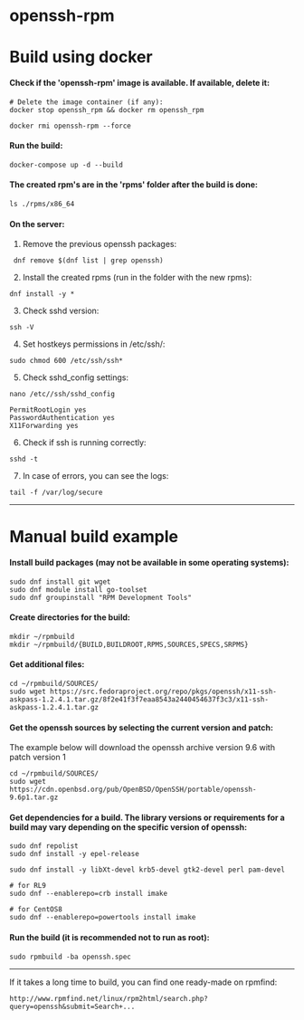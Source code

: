 # openssh-rpm


# Build using docker

#### Check if the 'openssh-rpm' image is available. If available, delete it:

```
# Delete the image container (if any):
docker stop openssh_rpm && docker rm openssh_rpm 

docker rmi openssh-rpm --force
```

#### Run the build:

```
docker-compose up -d --build
```

#### The created rpm's are in the 'rpms' folder after the build is done:

```
ls ./rpms/x86_64
```

#### On the server:
1) Remove the previous openssh packages:

```
 dnf remove $(dnf list | grep openssh)
```

2) Install the created rpms (run in the folder with the new rpms):

```
dnf install -y * 
```

3) Check sshd version:

```
ssh -V
```

4) Set hostkeys permissions in /etc/ssh/:

```
sudo chmod 600 /etc/ssh/ssh*
```

5) Check sshd_config settings:

```
nano /etc//ssh/sshd_config

PermitRootLogin yes
PasswordAuthentication yes
X11Forwarding yes

```

6) Check if ssh is running correctly:

```
sshd -t
```

7) In case of errors, you can see the logs:

```
tail -f /var/log/secure
```

---

# Manual build example

#### Install build packages (may not be available in some operating systems):
```
sudo dnf install git wget
sudo dnf module install go-toolset
sudo dnf groupinstall "RPM Development Tools"
```

#### Create directories for the build:

```
mkdir ~/rpmbuild
mkdir ~/rpmbuild/{BUILD,BUILDROOT,RPMS,SOURCES,SPECS,SRPMS}
```

#### Get additional files:

```
cd ~/rpmbuild/SOURCES/
sudo wget https://src.fedoraproject.org/repo/pkgs/openssh/x11-ssh-askpass-1.2.4.1.tar.gz/8f2e41f3f7eaa8543a2440454637f3c3/x11-ssh-askpass-1.2.4.1.tar.gz
```

#### Get the openssh sources by selecting the current version and patch:

The example below will download the openssh archive version 9.6 with patch version 1
```
cd ~/rpmbuild/SOURCES/
sudo wget https://cdn.openbsd.org/pub/OpenBSD/OpenSSH/portable/openssh-9.6p1.tar.gz
```

#### Get dependencies for a build. The library versions or requirements for a build may vary depending on the specific version of openssh:

```
sudo dnf repolist
sudo dnf install -y epel-release

sudo dnf install -y libXt-devel krb5-devel gtk2-devel perl pam-devel

# for RL9 
sudo dnf --enablerepo=crb install imake

# for CentOS8
sudo dnf --enablerepo=powertools install imake

```

#### Run the build (it is recommended not to run as root):

```
sudo rpmbuild -ba openssh.spec
```

---

If it takes a long time to build, you can find one ready-made on rpmfind:

```
http://www.rpmfind.net/linux/rpm2html/search.php?query=openssh&submit=Search+...
```
